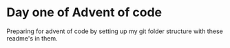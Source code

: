 # Day one of Advent of code

Preparing for advent of code by setting up my git folder structure with these readme's in them.
